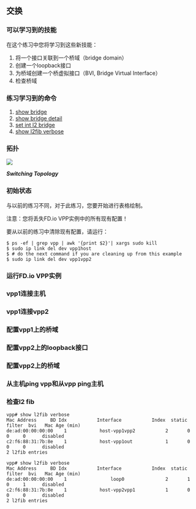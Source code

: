 ## 交换

### 可以学习到的技能

在这个练习中您将学习到这些新技能：
1. 将一个接口关联到一个桥域（bridge domain）
2. 创建一个loopback接口
3. 为桥域创建一个桥虚拟接口（BVI, Bridge Virtual Interface）
4. 检查桥域

### 练习学习到的命令
1. [show bridge]()
2. [show bridge detail]()
3. [set int l2 bridge]()
4. [show l2fib verbose]()

### 拓扑
![](https://github.com/penybai/vpp-docs/blob/master/images/switching_topology.jpeg)

***Switching Topology***

### 初始状态

与以前的练习不同，对于此练习，您要开始进行表格绘制。

注意：您将丢失FD.io VPP实例中的所有现有配置！

要从以前的练习中清除现有配置，请运行：

```
$ ps -ef | grep vpp | awk '{print $2}'| xargs sudo kill
$ sudo ip link del dev vpp1host
$ # do the next command if you are cleaning up from this example
$ sudo ip link del dev vpp1vpp2
```

### 运行FD.io VPP实例

### vpp1连接主机

### vpp1连接vpp2

### 配置vpp1上的桥域

### 配置vpp2上的loopback接口

### 配置vpp2上的桥域

### 从主机ping vpp和从vpp ping主机

### 检查l2 fib
```
vpp# show l2fib verbose
Mac Address     BD Idx           Interface           Index  static  filter  bvi   Mac Age (min)
de:ad:00:00:00:00    1            host-vpp1vpp2           2       0       0     0      disabled
c2:f6:88:31:7b:8e    1            host-vpp1out            1       0       0     0      disabled
2 l2fib entries
```

```
vpp# show l2fib verbose
Mac Address     BD Idx           Interface           Index  static  filter  bvi   Mac Age (min)
de:ad:00:00:00:00    1                loop0               2       1       0     1      disabled
c2:f6:88:31:7b:8e    1            host-vpp2vpp1           1       0       0     0      disabled
2 l2fib entries
```